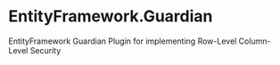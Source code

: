 # EntityFramework.Guardian
EntityFramework Guardian Plugin for implementing Row-Level Column-Level Security
